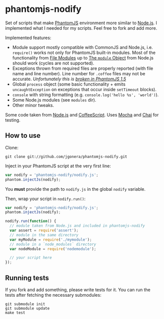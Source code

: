 phantomjs-nodify
================

Set of scripts that make [PhantomJS](http://www.phantomjs.org/) environment
more similar to [Node.js](http://nodejs.org/).
I implemented what I needed for my scripts. Feel free to fork and add more.

Implemented features:

* Module support mostly compatible with CommonJS and Node.js, i.e. `require()`
  works not only for PhantomJS built-in modules. Most of the functionality from
  [File Modules](http://nodejs.org/api/modules.html#modules_file_modules) up to
  [The `module` Object](http://nodejs.org/api/modules.html#modules_the_module_object)
  from Node.js should work (cycles are not supported).
* Exceptions thrown from required files are properly reported (with file name
  and line number). Line number for `.coffee` files may not be accurate.
  _Unfortunately this is [broken in PhantomJS 1.5](http://code.google.com/p/phantomjs/issues/detail?id=510)_
* Global `process` object (some basic functionality + emits `uncaughtException`
  on exceptions that occur inside `setTimeout` blocks).
* `console` with string formatting (e.g. `console.log('hello %s', 'world')`).
* Some Node.js modules (see `modules` dir).
* Other minor tweaks.

Some code taken from [Node.js](http://nodejs.org/)
and [CoffeeScript](http://jashkenas.github.com/coffee-script/).
Uses [Mocha](http://visionmedia.github.com/mocha/)
and [Chai](http://chaijs.com/) for testing.


How to use
----------

Clone:

    git clone git://github.com/jgonera/phantomjs-nodify.git

Inject in your PhantomJS script at the very first line:

```js
var nodify = 'phantomjs-nodify/nodify.js';
phantom.injectJs(nodify);
```

You **must** provide the path to `nodify.js` in the global `nodify` variable.

Then, wrap your script in `nodify.run()`:

```js
var nodify = 'phantomjs-nodify/nodify.js';
phantom.injectJs(nodify);

nodify.run(function() {
  // module taken from Node.js and included in phantomjs-nodify
  var assert = require('assert');
  // module in the same directory
  var myModule = require('./mymodule');
  // module in a `node_modules` directory
  var nodeModule = require('nodemodule');

  // your script here
});
```

Running tests
-------------

If you fork and add something, please write tests for it.
You can run the tests after fetching the necessary submodules:

    git submodule init
    git submodule update
    make test

